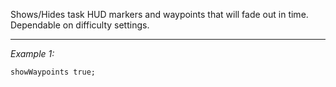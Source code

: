 Shows/Hides task HUD markers and waypoints that will fade out in time. Dependable on difficulty settings.


---
*Example 1:*
```sqf
showWaypoints true;
```